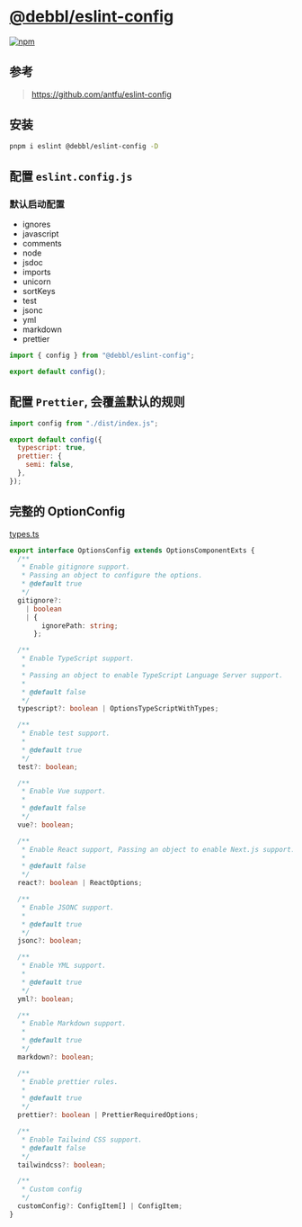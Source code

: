 # [@debbl/eslint-config](https://github.com/Debbl/eslint-config)

[![npm](https://img.shields.io/npm/v/@debbl/eslint-config?color=444&label=)](https://npmjs.com/package/@debbl/eslint-config)

## 参考

> https://github.com/antfu/eslint-config

## 安装

```bash
pnpm i eslint @debbl/eslint-config -D
```

## 配置 `eslint.config.js`

### 默认启动配置
- ignores
- javascript
- comments
- node
- jsdoc
- imports
- unicorn
- sortKeys
- test
- jsonc
- yml
- markdown
- prettier

```js
import { config } from "@debbl/eslint-config";

export default config();
```

## 配置 `Prettier`, 会覆盖默认的规则

```js
import config from "./dist/index.js";

export default config({
  typescript: true,
  prettier: {
    semi: false,
  },
});
```

## 完整的 OptionConfig

[types.ts](./src/types.ts#L56)

```ts
export interface OptionsConfig extends OptionsComponentExts {
  /**
   * Enable gitignore support.
   * Passing an object to configure the options.
   * @default true
   */
  gitignore?:
    | boolean
    | {
        ignorePath: string;
      };

  /**
   * Enable TypeScript support.
   *
   * Passing an object to enable TypeScript Language Server support.
   *
   * @default false
   */
  typescript?: boolean | OptionsTypeScriptWithTypes;

  /**
   * Enable test support.
   *
   * @default true
   */
  test?: boolean;

  /**
   * Enable Vue support.
   *
   * @default false
   */
  vue?: boolean;

  /**
   * Enable React support, Passing an object to enable Next.js support.
   *
   * @default false
   */
  react?: boolean | ReactOptions;

  /**
   * Enable JSONC support.
   *
   * @default true
   */
  jsonc?: boolean;

  /**
   * Enable YML support.
   *
   * @default true
   */
  yml?: boolean;

  /**
   * Enable Markdown support.
   *
   * @default true
   */
  markdown?: boolean;

  /**
   * Enable prettier rules.
   *
   * @default true
   */
  prettier?: boolean | PrettierRequiredOptions;

  /**
   * Enable Tailwind CSS support.
   * @default false
   */
  tailwindcss?: boolean;

  /**
   * Custom config
   */
  customConfig?: ConfigItem[] | ConfigItem;
}
```
